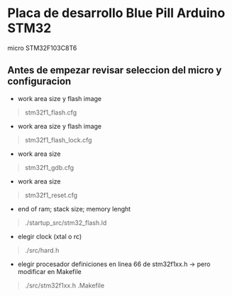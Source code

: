 # Placa de desarrollo Blue Pill Arduino STM32
micro STM32F103C8T6


Antes de empezar revisar seleccion del micro y configuracion
------------------------------------------------------------

* work area size y flash image
>stm32f1_flash.cfg

* work area size y flash image
>stm32f1_flash_lock.cfg

* work area size
>stm32f1_gdb.cfg

* work area size
>stm32f1_reset.cfg

* end of ram; stack size; memory lenght
>./startup_src/stm32_flash.ld

* elegir clock (xtal o rc)
>./src/hard.h

* elegir procesador definiciones en linea 66 de stm32f1xx.h -> pero modificar en Makefile
>./src/stm32f1xx.h
>.Makefile

